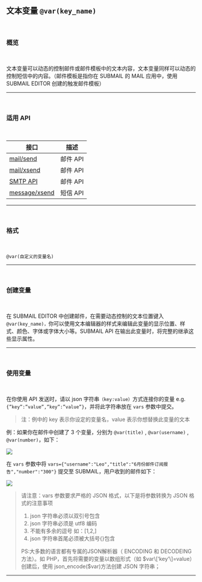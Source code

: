 ##  文本变量 `@var(key_name)`

<br>

### **概览**

<br>

文本变量可以动态的控制邮件或邮件模板中的文本内容，文本变量同样可以动态的控制短信中的内容。（邮件模板是指你在 SUBMAIL 的 MAIL 应用中，使用 SUBMAIL EDITOR 创建的触发邮件模板）

---

<br>

### **适用 API**

<br>

接口| 描述
---|---
[mail/send](https://www.mysubmail.com/chs/documents/developer/yR0Ov) | 邮件 API
[mail/xsend](https://www.mysubmail.com/chs/documents/developer/nX6U81) | 邮件 API
[SMTP API](https://www.mysubmail.com/chs/documents/developer/fsBPJ2) | 邮件 API
[message/xsend](https://www.mysubmail.com/chs/documents/developer/t2f1J2) | 短信 API

---

<br>

### **格式**

<br>

`@var(自定义的变量名)`

---

<br>

### **创建变量**

<br>

在 SUBMAIL EDITOR 中创建邮件，在需要动态控制的文本位置键入 `@var(key_name)，`你可以使用文本编辑器的样式来编辑此变量的显示位置、样式、颜色、字体或字体大小等。SUBMAIL API 在输出此变量时，将完整的继承这些显示属性。

---

<br>

### **使用变量**

<br>

在你使用 API 发送时，请以 json 字符串`（key:value）`方式连接你的变量    e.g. `{”key”:”value”,”key”:”value”}`，并将此字符串放在 `vars` 参数中提交。

> 注：例中的 key 表示你设定的变量名，value 表示你想替换此变量的文本

例：如果你在邮件中创建了 3 个变量，分别为 `@var(title)` ,  `@var(username)` , `@var(number)`，如下：

![](https://www.mysubmail.com/libraries/zh_cn/images/ex-var.jpg)

在 `vars` 参数中将 `vars={"username":"Leo","title":"6月份邮件订阅报告","number":"300"}` 提交至 SUBMAIL，用户收到的邮件如下：

![](https://www.mysubmail.com/libraries/zh_cn/images/ex-var-render.jpg)

> 请注意：vars 参数要求严格的 JSON 格式，以下是将参数转换为 JSON 格式的注意事项
> 
> 1.  json 字符串必须以双引号包含
> 2.   json 字符串必须是 utf8 编码
> 3.  不能有多余的逗号 如：\[1,2,\]
> 4.   json 字符串首尾必须被大括号{}包含 
> 
> PS:大多数的语言都有专属的JSON解析器（ ENCODING 和 DECODEING 方法）。如 PHP，首先将需要的变量以数组形式（如 $var\[‘key’\]=value）创建后，使用  json_encode($var)方法创建 JSON 字符串；

---